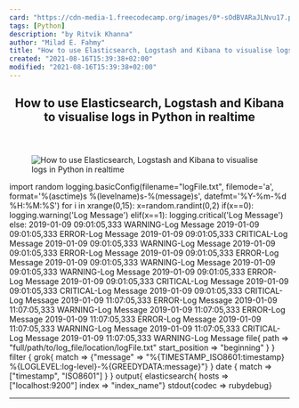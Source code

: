 ```yaml
---
card: "https://cdn-media-1.freecodecamp.org/images/0*-sOdBVARaJLNvu17.png"
tags: [Python]
description: "by Ritvik Khanna"
author: "Milad E. Fahmy"
title: "How to use Elasticsearch, Logstash and Kibana to visualise logs in Python in realtime"
created: "2021-08-16T15:39:38+02:00"
modified: "2021-08-16T15:39:38+02:00"
---
```

<div class="site-wrapper">
<main id="site-main" class="site-main outer">
<div class="inner">
<article class="post-full post tag-python tag-tech tag-programming tag-logging tag-technology ">
<header class="post-full-header">
<h1 class="post-full-title">How to use Elasticsearch, Logstash and Kibana to visualise logs in Python in realtime</h1>
</header>
<figure class="post-full-image">
<picture>
<source media="(max-width: 700px)" sizes="1px" srcset="data:image/gif;base64,R0lGODlhAQABAIAAAAAAAP///yH5BAEAAAAALAAAAAABAAEAAAIBRAA7 1w">
<source media="(min-width: 701px)" sizes="(max-width: 800px) 400px,
(max-width: 1170px) 700px,
1400px" srcset="https://cdn-media-1.freecodecamp.org/images/0*-sOdBVARaJLNvu17.png 300w,
https://cdn-media-1.freecodecamp.org/images/0*-sOdBVARaJLNvu17.png 600w,
https://cdn-media-1.freecodecamp.org/images/0*-sOdBVARaJLNvu17.png 1000w,
https://cdn-media-1.freecodecamp.org/images/0*-sOdBVARaJLNvu17.png 2000w">
<img onerror="this.style.display='none'" src="https://cdn-media-1.freecodecamp.org/images/0*-sOdBVARaJLNvu17.png" alt="How to use Elasticsearch, Logstash and Kibana to visualise logs in Python in realtime">
</picture>
</figure>
<section class="post-full-content">
<div class="post-content medium-migrated-article">
import random
logging.basicConfig(filename="logFile.txt",
filemode='a',
format='%(asctime)s %(levelname)s-%(message)s',
datefmt='%Y-%m-%d %H:%M:%S')
for i in xrange(0,15):
x=random.randint(0,2)
if(x==0):
logging.warning('Log Message')
elif(x==1):
logging.critical('Log Message')
else:
2019-01-09 09:01:05,333 WARNING-Log Message
2019-01-09 09:01:05,333 ERROR-Log Message
2019-01-09 09:01:05,333 CRITICAL-Log Message
2019-01-09 09:01:05,333 WARNING-Log Message
2019-01-09 09:01:05,333 ERROR-Log Message
2019-01-09 09:01:05,333 ERROR-Log Message
2019-01-09 09:01:05,333 WARNING-Log Message
2019-01-09 09:01:05,333 WARNING-Log Message
2019-01-09 09:01:05,333 ERROR-Log Message
2019-01-09 09:01:05,333 CRITICAL-Log Message
2019-01-09 09:01:05,333 CRITICAL-Log Message
2019-01-09 09:01:05,333 CRITICAL-Log Message
2019-01-09 11:07:05,333 ERROR-Log Message
2019-01-09 11:07:05,333 WARNING-Log Message
2019-01-09 11:07:05,333 ERROR-Log Message
2019-01-09 11:07:05,333 ERROR-Log Message
2019-01-09 11:07:05,333 WARNING-Log Message
2019-01-09 11:07:05,333 CRITICAL-Log Message
2019-01-09 11:07:05,333 WARNING-Log Message
file{
path =&gt; "full/path/to/log_file/location/logFile.txt"
start_position =&gt; "beginning"
}
}
filter
{
grok{
match =&gt; {"message" =&gt; "%{TIMESTAMP_ISO8601:timestamp} %{LOGLEVEL:log-level}-%{GREEDYDATA:message}"}
}
date {
match =&gt; ["timestamp", "ISO8601"]
}
}
output{
elasticsearch{
hosts =&gt; ["localhost:9200"]
index =&gt; "index_name"}
stdout{codec =&gt; rubydebug}
</div>
<hr>
</section>
</article>
</div>
</main>
</div>
<!-- Google Tag Manager (noscript) -->
<!-- End Google Tag Manager (noscript) -->
